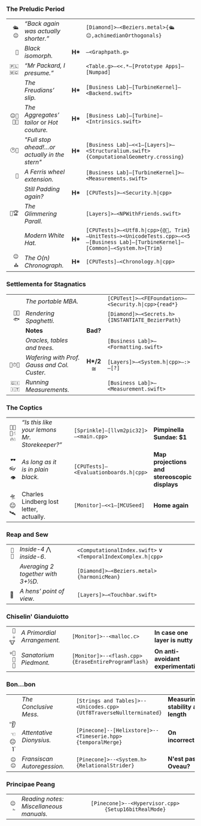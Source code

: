 ### The Preludic Period

| | | | |
|--:|:--|:-:|:--|
`🛳😐`|*“Back again was actually shorter.”*| |`[Diamond]>—<Beziers.metal>{🛳😐,achimedianOrthogonals}`| |
`🐚`|*Black isomorph.*| **H\*** |`—<Graphpath.g>`| **Palindromes, LL, LR**|
`🇵🇱🇲🇨`|*“Mr Packard, I presume.”*| |`<Table.g>—<<.*—[Prototype Apps]—[Numpad]`|**Tables on a terminal**|
| |*The Freudians’ slip.*|**H\***|`[Business Lab]—[TurbineKernel]—<Backend.swift>`| |
`😐💈📏🔬`|*The Aggregates’ tailor* or *Hot couture.*|**H\***|`[Business Lab]—[Turbine]—<Intrinsics.swift>`| | 
`🕐💼`|*"Full stop ahead!…or actually in the stern"*|**H\***|`[Business Lab]—<<1—[Layers]>—<Structuralium.swift>{ComputationalGeometry.crossing}`| |
`🎡`|*A Ferris wheel extension.*| |`[Business Lab]—[TurbineKernel]>—<Measurements.swift>`|**‘Online or greedy?’, in algorithms**|
| |*Still Padding again?*|**H\***|`[CPUTests]>—<Security.h\|cpp>`|**Galois theory**|
`😬🏆`|*The Glimmering Parall.*| |`[Layers]>—<NPWithFriends.swift>`| |
| |*Modern White Hat.*|**H\***|`[CPUTests]>—<Utf8.h\|cpp>{@🐠, Trim}—UnitTests—><UnicodeTests.cpp>—<<5—[Business Lab]—[TurbineKernel]—[Common]—<System.h>{Trim}`|
`😐⛪️`|*The O(n) Chronograph.*|**H\***|`[CPUTests]—<Chronology.h\|cpp>`| |  

### Settlementa for Stagnatics

| | | | |
|--:|:--|:-:|:--|
| |*The portable MBA.*| |`[CPUTest]>—<FEFoundation>—<Security.h\|cpp>{read*}`| |
`🎥🍝🐟`|*Rendering Spaghetti.*| |`[Diamond]>—<Secrets.h>{INSTANTIATE_BezierPath}`| |
| |**Notes**|**Bad?**| |
| |*Oracles, tables and trees.*|  |`[Business Lab]>—<Formatting.swift>`| |
|`🔋⏱🏺`|*Wafering with Prof. Gauss and Col. Custer.*|**H\*/2** ≅|`[Layers]>—<System.h\|cpp>—:>—[?]`|
|`🇨🇮🇮🇹`|*Running Measurements.*|  |`[Business Lab]>—<Measurement.swift>`|

### The Coptics

| | | | | |
|--:|:--|:-:|:--|:--|
|`🍧🍋🍬☝️🔥💧`|*“Is this like your lemons Mr. Storekeeper?”*| | `[Sprinkle]—[llvm2pic32]>—<main.cpp>`|**Pimpinella Sundae: $1**|
|`🕶👓👁`|*As long as it is in plain black.*| |`[CPUTests]—<Evaluationboards.h\|cpp>`|**Map projections and stereoscopic displays**|
|🛸😐🛰|Charles Lindberg lost letter, actually.| |`[Monitor]—<<1—[MCUSeed]`|**Home again**|

### Reap and Sew

| | | | | |
|--:|:--|:-:|:--|:--|
|`🐑🐮`|*Inside-4* ⋀ *inside-6*.| |`<ComputationalIndex.swift>` ∨ `<TemporalIndexComplex.h\|cpp>`| |
| |*Averaging 2 together with 3+½D.*| |`[Diamond]>—<Beziers.metal>{harmonicMean}`| |
|🥚|*A hens’ point of view.*| |`[Layers]>—<Touchbar.swift>`| |

### Chiselin' Gianduiotto

| | | | | |
|--:|:--|:-:|:--|:--|
|`🍫☕️🐮`|*A Primordial Arrangement.*| |`[Monitor]>--<malloc.c>`|**In case one layer is nutty**|
|`💀🎤😐🔅`|*Sanatorium Piedmont.*| |`[Monitor]>--<flash.cpp>{EraseEntireProgramFlash}`|**On anti-avoidant experimentation**|

### Bon...bon

| | | | | |
|--:|:--|:-:|:--|:--|
||*The Conclusive Mess.*| |`[Strings and Tables]>--<Unicodes.cpp>{Utf8TraverseNullterminated}`|**Measuring stability and length**|
|'👂☜😐˥`|*Attentative Dionysius.*| |`[Pinecone]--[Helixstore]>--<Timeserie.hpp>{temporalMerge}`|**On incorrectness**|
|`😐😐`|*Fransiscan Autoregession.*| |`[Pinecone]>--<System.h>{RelationalStrider}`|**N'est pas Oveau?**|

### Principae Peang

| | | | | |
|--:|:--|:-:|:--|:--|
|`😐✁`|*Reading notes: Miscellaneous manuals.*|`[Pinecone]>--<Hypervisor.cpp>{Setup16bitRealMode}`||

